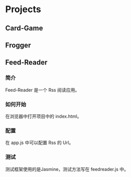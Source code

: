 # Projects

## Card-Game

## Frogger

## Feed-Reader

### 简介

Feed-Reader 是一个 Rss 阅读应用。

### 如何开始

在浏览器中打开项目中的 index.html。

### 配置

在 app.js 中可以配置 Rss 的 Url。

### 测试

测试框架使用的是Jasmine，测试方法写在 feedreader.js 中。